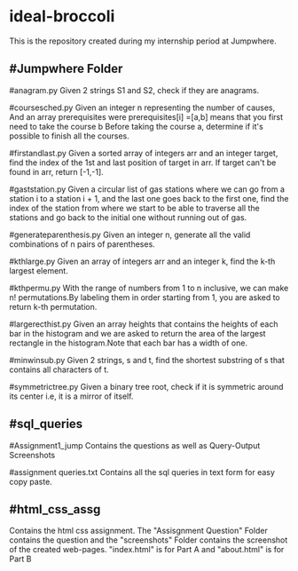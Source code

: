 # ideal-broccoli
This is the repository created during my internship period at Jumpwhere.

#Jumpwhere Folder
------------------
#anagram.py
Given 2 strings S1 and S2, check if they are anagrams.

#coursesched.py
Given an integer n representing the number of causes, And an array prerequisites were prerequisites[i] =[a,b] means that you first need to take the course b Before taking the course a, determine if it's possible to finish all the courses.

#firstandlast.py
Given a sorted array of integers arr and an integer target, find the index of the 1st and last position of target in arr. If target can't be found in arr, return [-1,-1].

#gaststation.py
Given a circular list of gas stations where we can go from a station i to a station i + 1, and the last one goes back to the first one, find the index of the station from where we start to be able to traverse all the stations and go back to the initial one without running out of gas.

#generateparenthesis.py
Given an integer n, generate all the valid combinations of n pairs of parentheses.

#kthlarge.py
Given an array of integers arr and an integer k, find the k-th largest element.

#kthpermu.py
With the range of numbers from 1 to n inclusive, we can make n! permutations.By labeling them in order starting from 1, you are asked to return k-th permutation.

#largerecthist.py
Given an array heights that contains the heights of each bar in the histogram and we are asked to return the area of the largest rectangle in the histogram.Note that each bar has a width of one.

#minwinsub.py
Given 2 strings, s and t, find the shortest substring of s that contains all characters of t.

#symmetrictree.py
Given a binary tree root, check if it is symmetric around its center i.e, it is a mirror of itself.


#sql_queries
-----------------
#Assignment1_jump
Contains the questions as well as Query-Output Screenshots

#assignment queries.txt
Contains all the sql queries in text form for easy copy paste.



#html_css_assg
-------------------------
Contains the html css assignment. The "Assisgnment Question" Folder contains the question and the "screenshots" Folder contains the screenshot of the created web-pages. "index.html" is for Part A and "about.html" is for Part B
